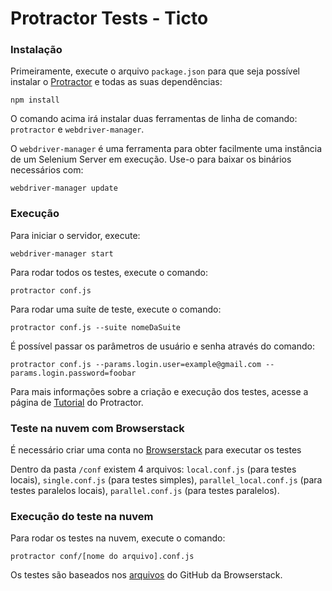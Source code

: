 # Protractor Tests - Ticto

### **Instalação**

Primeiramente, execute o arquivo `package.json` para que seja possível instalar o [Protractor](https://www.protractortest.org/) e todas as suas dependências:

`npm install`

O comando acima irá instalar duas ferramentas de linha de comando: `protractor` e `webdriver-manager`.

O `webdriver-manager` é uma ferramenta para obter facilmente uma instância de um Selenium Server em execução. Use-o para baixar os binários necessários com:

`webdriver-manager update`

### **Execução**
Para iniciar o servidor, execute:

`webdriver-manager start`

Para rodar todos os testes, execute o comando:

`protractor conf.js`

Para rodar uma suíte de teste, execute o comando:

`protractor conf.js --suite nomeDaSuite`

É possível passar os parâmetros de usuário e senha através do comando:

`protractor conf.js --params.login.user=example@gmail.com --params.login.password=foobar`

Para mais informações sobre a criação e execução dos testes, acesse a página de [Tutorial](https://www.protractortest.org/#/tutorial) do Protractor.

### **Teste na nuvem com Browserstack**
É necessário criar uma conta no [Browserstack](https://www.browserstack.com/) para executar os testes

Dentro da pasta `/conf` existem 4 arquivos: `local.conf.js` (para testes locais), `single.conf.js` (para testes simples), `parallel_local.conf.js` (para testes paralelos locais), `parallel.conf.js` (para testes paralelos).

### **Execução do teste na nuvem**

Para rodar os testes na nuvem, execute o comando:

`protractor conf/[nome do arquivo].conf.js`

Os testes são baseados nos [arquivos](https://github.com/browserstack/protractor-browserstack) do GitHub da Browserstack.
